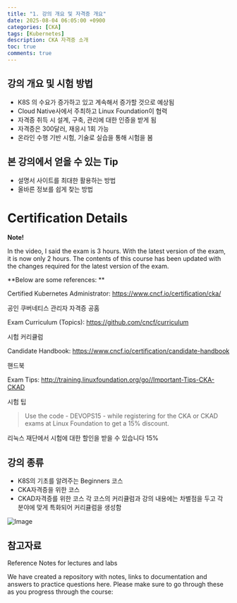 ```yaml
---
title: "1. 강의 개요 및 자격증 개요"
date: 2025-08-04 06:05:00 +0900
categories: [CKA]
tags: [Kubernetes]
description: CKA 자격증 소개
toc: true
comments: true
---
```


## 강의 개요 및 시험 방법

- K8S 의 수요가 증가하고 있고 계속해서 증가할 것으로 예상됨
- Cloud Native사에서 주최하고 Linux Foundation이 협력
- 자격증 취득 시 설계, 구축, 관리에 대한 인증을 받게 됨
- 자격증은 300달러, 재응시 1회 가능
- 온라인 수행 기반 시험, 기술로 실습을 통해 시험을 봄
## 본 강의에서 얻을 수 있는 Tip

- 설명서 사이트를 최대한 활용하는 방법
- 올바른 정보를 쉽게 찾는 방법
# **Certification Details**

**Note!**

In the video, I said the exam is 3 hours. With the latest version of the exam, it is now only 2 hours. The contents of this course has been updated with the changes required for the latest version of the exam.

**Below are some references: **

Certified Kubernetes Administrator: https://www.cncf.io/certification/cka/

공인 쿠버네티스 관리자 자격증 공홈

Exam Curriculum (Topics): https://github.com/cncf/curriculum

시험 커리큘럼

Candidate Handbook: https://www.cncf.io/certification/candidate-handbook

핸드북

Exam Tips: http://training.linuxfoundation.org/go//Important-Tips-CKA-CKAD

시험 팁

> Use the code - DEVOPS15 - while registering for the CKA or CKAD exams at Linux Foundation to get a 15% discount.

리눅스 재단에서 시험에 대한 할인을 받을 수 있습니다 15%

## 강의 종류

- K8S의 기초를 알려주는 Beginners 코스
- CKA자격증을 위한 코스
- CKAD자격증를 위한 코스
각 코스의 커리큘럼과 강의 내용에는 차별점을 두고 각 분야에 맞게 특화되어 커리큘럼을 생성함

![Image](https://prod-files-secure.s3.us-west-2.amazonaws.com/e6db513d-ec54-40ff-aa74-2487b0bcfe15/d6ba2ba5-eea1-44c1-80b4-32ab0861f1b3/Untitled.png?X-Amz-Algorithm=AWS4-HMAC-SHA256&X-Amz-Content-Sha256=UNSIGNED-PAYLOAD&X-Amz-Credential=ASIAZI2LB466YDEGLSAJ%2F20250804%2Fus-west-2%2Fs3%2Faws4_request&X-Amz-Date=20250804T072247Z&X-Amz-Expires=3600&X-Amz-Security-Token=IQoJb3JpZ2luX2VjEAcaCXVzLXdlc3QtMiJGMEQCIFdf3rZVJ0VHZ%2BHugbvc6%2FuJSt8Elpm0bd3xMQoW7ZRIAiBZpLu1XtR0%2FlHEwm6%2F7FjqsCxlhvgVWeNrxNxmaiuLvyr%2FAwhAEAAaDDYzNzQyMzE4MzgwNSIMv3fWLxQ2Hi8cWP2WKtwDuu1PXaH5KSe6OCdFTw4L6IZj5abaHt5kszA6D8n%2F5jmpHrR63YrGpNJCB3dMhg9%2BWv0%2F30BCJ4ApNhUVfxLFUvNktAXmbzyrFH6XPwLgDey4z7rCidUmuU1hQx1cQfE%2B7y2gbRIIlNgg0WotpnqBynuFySx5kRR2Asw57%2FrzZqEOTMNrrYPiYJVUe8Wu4idi6HHjSTMIMlTn4wDuOWocYMsMAVOXfhxWJreX0bk2gtrks%2F%2B%2FP5P21wC0CzEnX6Zummjn%2B43ixnGulMQjf6aMvLIYpkwxpRyteZsVVJfYjSXJnOuwbFXQNWj1xrPHWoCj0MQeI4pOQP6KM9582s5udNGd5boYQybYEFKfbELgs6hEKcEzr89iHlLnWOjBKIjV2Botri9lkzAdfS6YdcHsn17IQt3I0r%2BlWZkG0wQGkqjpsJab%2BZqkNaNJKLK92BXIakpjuaVixOTFk%2Bxuk45u4qOryW1In0Jeb2%2FyP5D0oMD%2B%2BRLPu0va4rhqguqtdotNe%2BN3qUUqFL3tI1TgxX9kmi4Ae%2B%2BUPMKdg2KlMWA%2F3Bcer2ugg2bmUDD6tavs0CYxZk11RN%2FvlfGVIwjrlQ0eaxKIWBmjpQdqiRSuUdwj%2FVGghAsGR9x%2B3fqglbwwz7jBxAY6pgE%2FSYVs4u6sPLFKRKo%2BOuuXjPrvgwVLSd%2FJ9ejJ171uNJVVRkkVSoz1rDFM2gM7bAkMbD%2FdO8%2FUZ78wB9fSDjkAYuQPX4%2BP5VUPEUUm8kJ7X6yWIKXiNf1mG8nCI26rq80i3SH2XtVk9xSXvg0n3PhXZmOy2VG5yw1FE2efLF0k8TrPvc5CQV0ymnUP2iygg%2FTwSOYinZmi931jNvNX49qxd4%2BqKSw8&X-Amz-Signature=2bc63999497080c1a1f9bb4f616fa132d8067fa5d922ab84a62e6e675b7ca5f3&X-Amz-SignedHeaders=host&x-amz-checksum-mode=ENABLED&x-id=GetObject)

## 참고자료

Reference Notes for lectures and labs

We have created a repository with notes, links to documentation and answers to practice questions here. Please make sure to go through these as you progress through the course:


